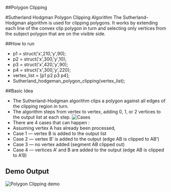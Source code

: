 ##Polygon Clipping

#Sutherland Hodgman Polygon Clipping Algorithm
The Sutherland–Hodgman algorithm is used for clipping polygons. It works by extending each line of the convex clip polygon in turn and selecting only vertices from the subject polygon that are on the visible side.

##How to run
* p1 = struct('x',210,'y',90);
* p2 = struct('x',300,'y',10);
* p3 = struct('x',420,'y',90);
* p4 = struct('x',300,'y',220);
* vertex_list = [p1 p2 p3 p4];
* Sutherland_hodgeman_polygon_clipping(vertex_list);


##Basic Idea
* The Sutherland-Hodgman algorithm clips a polygon against all edges of the clipping region
in turn.
* The algorithm steps from vertex to vertex, adding 0, 1, or 2 vertices to the output list at
each step.
![Cases ](https://github.com/mamexo/Matlab/blob/master/Polygon%20Clipping/img/case.png)
* There are 4 cases that can happen :
 * Assuming vertex A has already been processed,
 * Case 1 — vertex B is added to the output list
 * Case 2 — vertex B’ is added to the output (edge AB is clipped to AB’)
 * Case 3 — no vertex added (segment AB clipped out)
 * Case 4 — vertices A’ and B are added to the output (edge AB is clipped to A’B)
## Demo Output
![Polygon Clipping demo ](https://github.com/mamexo/Matlab/blob/master/Polygon%20Clipping/img/matlab_polygon_clipping.png)
